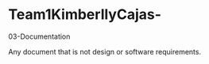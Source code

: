 # Team1KimberllyCajas-

03-Documentation

Any document that is not design or software requirements.

